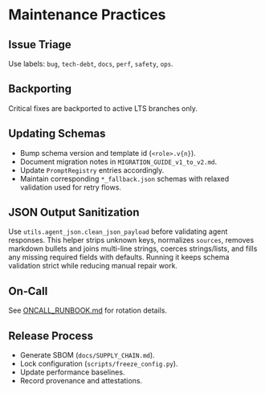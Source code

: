 # Maintenance Practices

## Issue Triage

Use labels: `bug`, `tech-debt`, `docs`, `perf`, `safety`, `ops`.

## Backporting

Critical fixes are backported to active LTS branches only.

## Updating Schemas

- Bump schema version and template id (`<role>.v{n}`).
- Document migration notes in `MIGRATION_GUIDE_v1_to_v2.md`.
- Update `PromptRegistry` entries accordingly.
- Maintain corresponding `*_fallback.json` schemas with relaxed validation used
  for retry flows.

## JSON Output Sanitization

Use `utils.agent_json.clean_json_payload` before validating agent responses.
This helper strips unknown keys, normalizes `sources`, removes markdown bullets
and joins multi-line strings, coerces strings/lists, and fills any missing
required fields with defaults. Running it keeps schema validation strict while
reducing manual repair work.

## On‑Call

See [ONCALL_RUNBOOK.md](ONCALL_RUNBOOK.md) for rotation details.

## Release Process

- Generate SBOM (`docs/SUPPLY_CHAIN.md`).
- Lock configuration (`scripts/freeze_config.py`).
- Update performance baselines.
- Record provenance and attestations.
